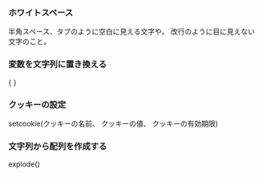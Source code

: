 



### ホワイトスペース
半角スペース、タブのように空白に見える文字や。
改行のように目に見えない文字のこと。

### 変数を文字列に置き換える
{ }


### クッキーの設定
setcookie(クッキーの名前、 クッキーの値、 クッキーの有効期限)

### 文字列から配列を作成する
explode()
